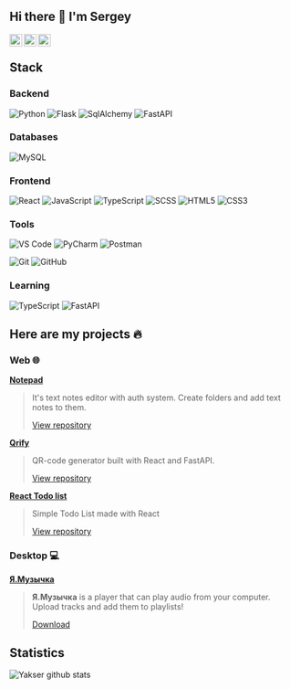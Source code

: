 ## Hi there 👋 I'm Sergey
<a href="mailto:sergeyyaksanov@yandex.ru">
  <img align="left" alt="Email" width="22px" src="https://cdn.icon-icons.com/icons2/294/PNG/128/Mail_31108.png" />
</a>

<a href="https://t.me/y4ks3r">
  <img align="left" alt="Telegram" width="22px" src="https://camo.githubusercontent.com/5c1975da7d9ab735ceb71c57b6c7e48ff3e08ca4/68747470733a2f2f6564656e742e6769746875622e696f2f537570657254696e7949636f6e732f696d616765732f7376672f74656c656772616d2e737667">
</a>

<a href="https://vk.com/yakser">
  <img align="left" alt="VK" width="22px" src="https://upload.wikimedia.org/wikipedia/commons/thumb/2/21/VK.com-logo.svg/2048px-VK.com-logo.svg.png" />
</a>

<br>

## Stack

### Backend

![Python](https://img.shields.io/badge/-Python-F2C73F?style=flat-square&logo=Python)
![Flask](https://img.shields.io/badge/-Flask-black?style=flat-square&logo=Flask)
![SqlAlchemy](https://img.shields.io/badge/-SqlAlchemy-FCA121?style=flat-square&logo=SqlAlchemy)
![FastAPI](https://img.shields.io/badge/-FastAPI-%2300C7B7?style=flat-square&logo=FastAPI)

### Databases

![MySQL](https://img.shields.io/badge/-MySQL-white?style=flat-square&logo=MySQL)

### Frontend

![React](https://img.shields.io/badge/-React-202020?style=flat-square&logo=react)
![JavaScript](https://img.shields.io/badge/-JavaScript/ES6+-%23F7DF1C?style=flat-square&logo=javascript&logoColor=white&color=%23FFCE5A)
![TypeScript](https://img.shields.io/badge/-TypeScript-007ACC?style=flat-square&logo=typescript&logoColor=white)
![SCSS](https://img.shields.io/badge/-SCSS-94476E?style=flat-square&logo=SASS)
![HTML5](https://img.shields.io/badge/-HTML5-%23E44D27?style=flat-square&logo=html5&logoColor=ffffff)
![CSS3](https://img.shields.io/badge/-CSS3-%231572B6?style=flat-square&logo=css3)

### Tools

![VS Code](https://img.shields.io/badge/VSCode-white?style=flat-square&logo=visualstudiocode&logoColor=0173C1)
![PyCharm](https://img.shields.io/badge/PyCharm-white?style=flat-square&logo=pycharm&logoColor=black)
![Postman](https://img.shields.io/badge/Postman-FCA121?style=flat-square&logo=postman)

![Git](https://img.shields.io/badge/-Git-black?style=flat-square&logo=git)
![GitHub](https://img.shields.io/badge/-GitHub-181717?style=flat-square&logo=github)

### Learning

![TypeScript](https://img.shields.io/badge/-TypeScript-007ACC?style=flat-square&logo=typescript&logoColor=white)
![FastAPI](https://img.shields.io/badge/-FastAPI-%2300C7B7?style=flat-square&logo=FastAPI)

## Here are my projects 🔥

### Web 🌐

[**Notepad**](https://yakser-notepad.herokuapp.com)
>It's text notes editor with auth system. Create folders and add text notes to them.
> 
>[View repository](https://github.com/Yakser/Yakser-Notepad)

[**Qrify**](https://react-qrcode-generator.herokuapp.com)
>QR-code generator built with React and FastAPI.
>
> [View repository](https://github.com/Yakser/QRCodeGenerator)
> 
[**React Todo list**](https://yakser-todo.herokuapp.com/)
>Simple Todo List made with React
>
> [View repository](https://github.com/Yakser/react-todo)

### Desktop 💻

[**Я.Музычка**](https://github.com/Yakser/Ya.Musichka)
>**Я.Музычка** is a player that can play audio from your computer. Upload tracks and add them to playlists!
>
> [Download](https://yadi.sk/d/eJMPP2OCAINtDA)
## Statistics

![Yakser github stats](https://github-readme-stats.vercel.app/api?username=Yakser&show_icons=true&theme=dracula&include_all_commits=true&count_private=true)

[comment]: <> (## About)

[comment]: <> (- 🔭 I’m currently working on web-projects using Flask, FastAPI and React.)

[comment]: <> (- 🌱 I’m currently learning ReactJS + Typescript)

[comment]: <> (- 👯 I’m looking to collaborate on everything 🙃)

[comment]: <> (- 📫 How to reach me:)

[comment]: <> (- - 📧 sergeyyaksanov@yandex.ru)

[comment]: <> (- - discord Yakser#3658)

[comment]: <> (- - [vk]&#40;https://vk.com/yakser&#41;)

[comment]: <> (- - [instagram]&#40;https://www.instagram.com/y4kser/&#41;)

[comment]: <> (- ⚡ Fun fact: I'm 17 y.o. &#40;it's not funny, I know&#41;)

[comment]: <> (![Yakser Languages]&#40;https://github-readme-stats.vercel.app/api/top-langs/?username=Yakser&layout=compact&count_private=true&theme=gruvbox&#41;)
